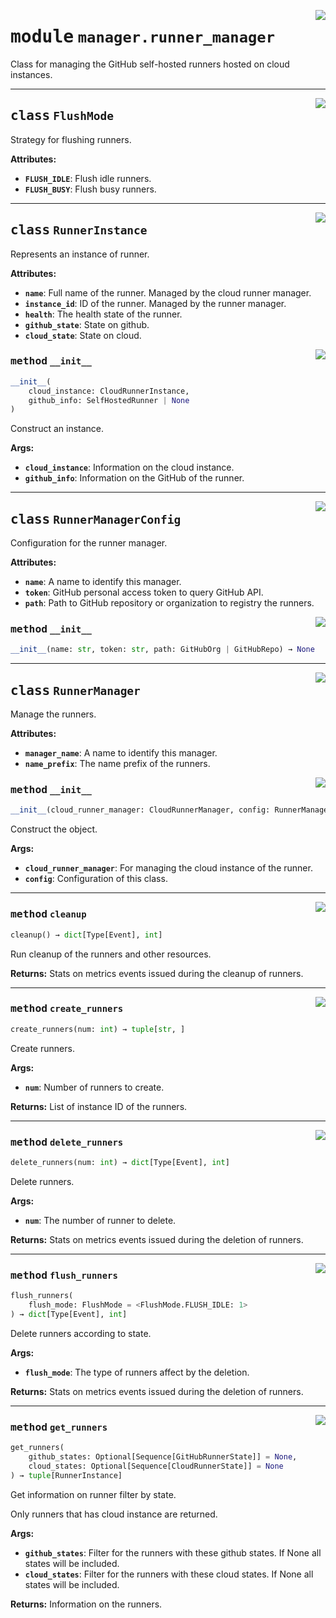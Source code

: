 <!-- markdownlint-disable -->

<a href="../../github-runner-manager/src/github_runner_manager/manager/runner_manager.py#L0"><img align="right" style="float:right;" src="https://img.shields.io/badge/-source-cccccc?style=flat-square"></a>

# <kbd>module</kbd> `manager.runner_manager`
Class for managing the GitHub self-hosted runners hosted on cloud instances. 



---

<a href="../../github-runner-manager/src/github_runner_manager/manager/runner_manager.py#L35"><img align="right" style="float:right;" src="https://img.shields.io/badge/-source-cccccc?style=flat-square"></a>

## <kbd>class</kbd> `FlushMode`
Strategy for flushing runners. 



**Attributes:**
 
 - <b>`FLUSH_IDLE`</b>:  Flush idle runners. 
 - <b>`FLUSH_BUSY`</b>:  Flush busy runners. 





---

<a href="../../github-runner-manager/src/github_runner_manager/manager/runner_manager.py#L47"><img align="right" style="float:right;" src="https://img.shields.io/badge/-source-cccccc?style=flat-square"></a>

## <kbd>class</kbd> `RunnerInstance`
Represents an instance of runner. 



**Attributes:**
 
 - <b>`name`</b>:  Full name of the runner. Managed by the cloud runner manager. 
 - <b>`instance_id`</b>:  ID of the runner. Managed by the runner manager. 
 - <b>`health`</b>:  The health state of the runner. 
 - <b>`github_state`</b>:  State on github. 
 - <b>`cloud_state`</b>:  State on cloud. 

<a href="../../github-runner-manager/src/github_runner_manager/manager/runner_manager.py#L65"><img align="right" style="float:right;" src="https://img.shields.io/badge/-source-cccccc?style=flat-square"></a>

### <kbd>method</kbd> `__init__`

```python
__init__(
    cloud_instance: CloudRunnerInstance,
    github_info: SelfHostedRunner | None
)
```

Construct an instance. 



**Args:**
 
 - <b>`cloud_instance`</b>:  Information on the cloud instance. 
 - <b>`github_info`</b>:  Information on the GitHub of the runner. 





---

<a href="../../github-runner-manager/src/github_runner_manager/manager/runner_manager.py#L81"><img align="right" style="float:right;" src="https://img.shields.io/badge/-source-cccccc?style=flat-square"></a>

## <kbd>class</kbd> `RunnerManagerConfig`
Configuration for the runner manager. 



**Attributes:**
 
 - <b>`name`</b>:  A name to identify this manager. 
 - <b>`token`</b>:  GitHub personal access token to query GitHub API. 
 - <b>`path`</b>:  Path to GitHub repository or organization to registry the runners. 

<a href="../../<string>"><img align="right" style="float:right;" src="https://img.shields.io/badge/-source-cccccc?style=flat-square"></a>

### <kbd>method</kbd> `__init__`

```python
__init__(name: str, token: str, path: GitHubOrg | GitHubRepo) → None
```









---

<a href="../../github-runner-manager/src/github_runner_manager/manager/runner_manager.py#L96"><img align="right" style="float:right;" src="https://img.shields.io/badge/-source-cccccc?style=flat-square"></a>

## <kbd>class</kbd> `RunnerManager`
Manage the runners. 



**Attributes:**
 
 - <b>`manager_name`</b>:  A name to identify this manager. 
 - <b>`name_prefix`</b>:  The name prefix of the runners. 

<a href="../../github-runner-manager/src/github_runner_manager/manager/runner_manager.py#L104"><img align="right" style="float:right;" src="https://img.shields.io/badge/-source-cccccc?style=flat-square"></a>

### <kbd>method</kbd> `__init__`

```python
__init__(cloud_runner_manager: CloudRunnerManager, config: RunnerManagerConfig)
```

Construct the object. 



**Args:**
 
 - <b>`cloud_runner_manager`</b>:  For managing the cloud instance of the runner. 
 - <b>`config`</b>:  Configuration of this class. 




---

<a href="../../github-runner-manager/src/github_runner_manager/manager/runner_manager.py#L242"><img align="right" style="float:right;" src="https://img.shields.io/badge/-source-cccccc?style=flat-square"></a>

### <kbd>method</kbd> `cleanup`

```python
cleanup() → dict[Type[Event], int]
```

Run cleanup of the runners and other resources. 



**Returns:**
  Stats on metrics events issued during the cleanup of runners. 

---

<a href="../../github-runner-manager/src/github_runner_manager/manager/runner_manager.py#L123"><img align="right" style="float:right;" src="https://img.shields.io/badge/-source-cccccc?style=flat-square"></a>

### <kbd>method</kbd> `create_runners`

```python
create_runners(num: int) → tuple[str, ]
```

Create runners. 



**Args:**
 
 - <b>`num`</b>:  Number of runners to create. 



**Returns:**
 List of instance ID of the runners. 

---

<a href="../../github-runner-manager/src/github_runner_manager/manager/runner_manager.py#L198"><img align="right" style="float:right;" src="https://img.shields.io/badge/-source-cccccc?style=flat-square"></a>

### <kbd>method</kbd> `delete_runners`

```python
delete_runners(num: int) → dict[Type[Event], int]
```

Delete runners. 



**Args:**
 
 - <b>`num`</b>:  The number of runner to delete. 



**Returns:**
 Stats on metrics events issued during the deletion of runners. 

---

<a href="../../github-runner-manager/src/github_runner_manager/manager/runner_manager.py#L214"><img align="right" style="float:right;" src="https://img.shields.io/badge/-source-cccccc?style=flat-square"></a>

### <kbd>method</kbd> `flush_runners`

```python
flush_runners(
    flush_mode: FlushMode = <FlushMode.FLUSH_IDLE: 1>
) → dict[Type[Event], int]
```

Delete runners according to state. 



**Args:**
 
 - <b>`flush_mode`</b>:  The type of runners affect by the deletion. 



**Returns:**
 Stats on metrics events issued during the deletion of runners. 

---

<a href="../../github-runner-manager/src/github_runner_manager/manager/runner_manager.py#L140"><img align="right" style="float:right;" src="https://img.shields.io/badge/-source-cccccc?style=flat-square"></a>

### <kbd>method</kbd> `get_runners`

```python
get_runners(
    github_states: Optional[Sequence[GitHubRunnerState]] = None,
    cloud_states: Optional[Sequence[CloudRunnerState]] = None
) → tuple[RunnerInstance]
```

Get information on runner filter by state. 

Only runners that has cloud instance are returned. 



**Args:**
 
 - <b>`github_states`</b>:  Filter for the runners with these github states. If None all  states will be included. 
 - <b>`cloud_states`</b>:  Filter for the runners with these cloud states. If None all states  will be included. 



**Returns:**
 Information on the runners. 


